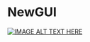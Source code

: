 # NewGUI


[![IMAGE ALT TEXT HERE](https://img.youtube.com/vi/https://youtu.be/H6GRl8mfYyY/0.jpg)](https://www.youtube.com/watch?v=3JZWzxAmqa4&feature=youtu.be)

